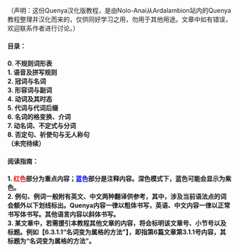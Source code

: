 （声明：这份Quenya汉化版教程，是由Nolo-Anai从Ardalambion站内的Quenya教程整理并汉化而来的，仅供同好学习之用，勿用于其他用途。文章中如有错误，欢迎联系作者进行讨论。）

<h4>目录：<h4>
  0. 不规则词形表<br>
  1. 语音及拼写规则<br>
  2. 冠词与名词<br>
  3. 形容词与副词<br>
  4. 动词及其时态<br>
  5. 代词与代词后缀<br>
  6. 名词的格变换、介词<br>
  7. 动名词、不定式与分词<br>
  8. 否定句、祈使句与无人称句<br>
  （未完待续）

<h4>阅读指南：<h4>
  1. <font color = red>红色</font>部分为重点内容；<font color = blue>蓝色</font>部分是注释内容。深色模式下，蓝色可能会显示为紫色。<br>
  2. 例句、例词一般附有英文、中文两种翻译供参考，其中，涉及当前语法点的词会额外以下划线标出。Quenya内容一律以粗体书写，英语、中文内容一律以正常书写体书写。其他语言内容以斜体书写。<br>
  3. 某文章中，若需援引本教程其他文章的内容，将会标明该文章号、小节号以及标题。例如【6.3.1.1“名词变为属格的方法”】，即指第6篇文章第3.1.1号内容，其标题为“名词变为属格的方法”。<br>
